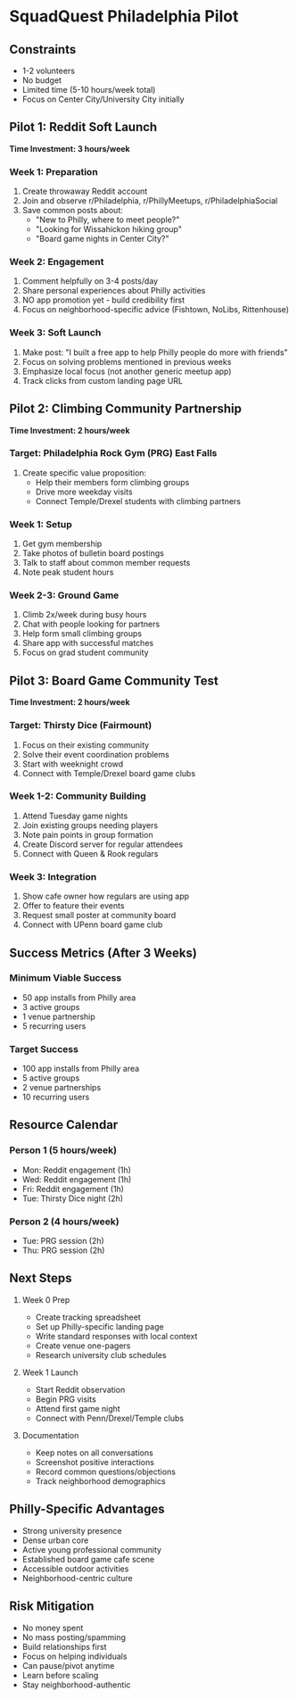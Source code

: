 # SquadQuest Philadelphia Pilot

## Constraints

- 1-2 volunteers
- No budget
- Limited time (5-10 hours/week total)
- Focus on Center City/University City initially

## Pilot 1: Reddit Soft Launch

**Time Investment: 3 hours/week**

### Week 1: Preparation

1. Create throwaway Reddit account
2. Join and observe r/Philadelphia, r/PhillyMeetups, r/PhiladelphiaSocial
3. Save common posts about:
   - "New to Philly, where to meet people?"
   - "Looking for Wissahickon hiking group"
   - "Board game nights in Center City?"

### Week 2: Engagement

1. Comment helpfully on 3-4 posts/day
2. Share personal experiences about Philly activities
3. NO app promotion yet - build credibility first
4. Focus on neighborhood-specific advice (Fishtown, NoLibs, Rittenhouse)

### Week 3: Soft Launch

1. Make post: "I built a free app to help Philly people do more with friends"
2. Focus on solving problems mentioned in previous weeks
3. Emphasize local focus (not another generic meetup app)
4. Track clicks from custom landing page URL

## Pilot 2: Climbing Community Partnership

**Time Investment: 2 hours/week**

### Target: Philadelphia Rock Gym (PRG) East Falls

1. Create specific value proposition:
   - Help their members form climbing groups
   - Drive more weekday visits
   - Connect Temple/Drexel students with climbing partners

### Week 1: Setup

1. Get gym membership
2. Take photos of bulletin board postings
3. Talk to staff about common member requests
4. Note peak student hours

### Week 2-3: Ground Game

1. Climb 2x/week during busy hours
2. Chat with people looking for partners
3. Help form small climbing groups
4. Share app with successful matches
5. Focus on grad student community

## Pilot 3: Board Game Community Test

**Time Investment: 2 hours/week**

### Target: Thirsty Dice (Fairmount)

1. Focus on their existing community
2. Solve their event coordination problems
3. Start with weeknight crowd
4. Connect with Temple/Drexel board game clubs

### Week 1-2: Community Building

1. Attend Tuesday game nights
2. Join existing groups needing players
3. Note pain points in group formation
4. Create Discord server for regular attendees
5. Connect with Queen & Rook regulars

### Week 3: Integration

1. Show cafe owner how regulars are using app
2. Offer to feature their events
3. Request small poster at community board
4. Connect with UPenn board game club

## Success Metrics (After 3 Weeks)

### Minimum Viable Success

- 50 app installs from Philly area
- 3 active groups
- 1 venue partnership
- 5 recurring users

### Target Success

- 100 app installs from Philly area
- 5 active groups
- 2 venue partnerships
- 10 recurring users

## Resource Calendar

### Person 1 (5 hours/week)

- Mon: Reddit engagement (1h)
- Wed: Reddit engagement (1h)
- Fri: Reddit engagement (1h)
- Tue: Thirsty Dice night (2h)

### Person 2 (4 hours/week)

- Tue: PRG session (2h)
- Thu: PRG session (2h)

## Next Steps

1. Week 0 Prep
   - Create tracking spreadsheet
   - Set up Philly-specific landing page
   - Write standard responses with local context
   - Create venue one-pagers
   - Research university club schedules

2. Week 1 Launch
   - Start Reddit observation
   - Begin PRG visits
   - Attend first game night
   - Connect with Penn/Drexel/Temple clubs

3. Documentation
   - Keep notes on all conversations
   - Screenshot positive interactions
   - Record common questions/objections
   - Track neighborhood demographics

## Philly-Specific Advantages

- Strong university presence
- Dense urban core
- Active young professional community
- Established board game cafe scene
- Accessible outdoor activities
- Neighborhood-centric culture

## Risk Mitigation

- No money spent
- No mass posting/spamming
- Build relationships first
- Focus on helping individuals
- Can pause/pivot anytime
- Learn before scaling
- Stay neighborhood-authentic

